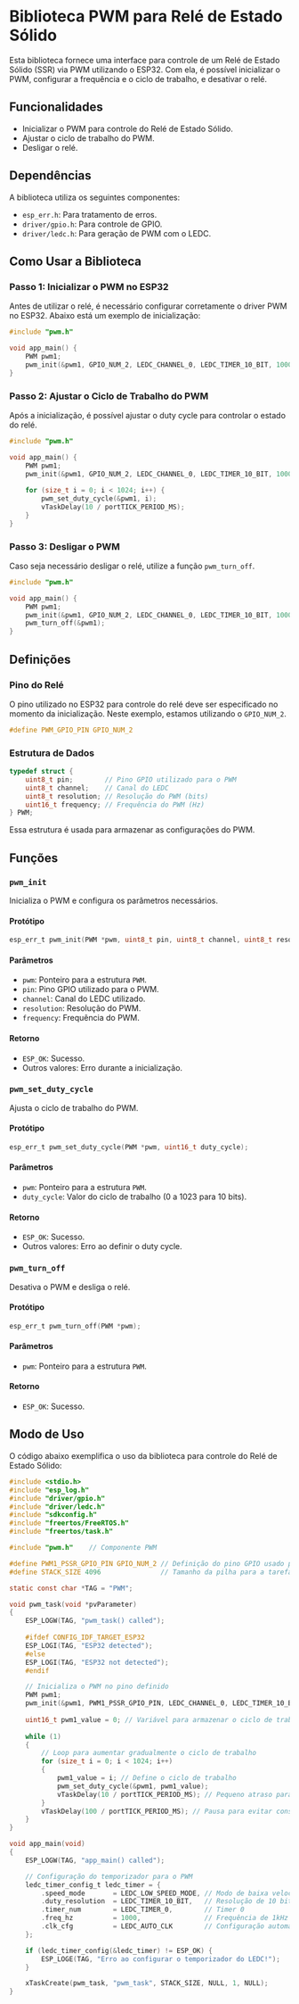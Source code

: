 # Biblioteca PWM para Relé de Estado Sólido

Esta biblioteca fornece uma interface para controle de um Relé de Estado Sólido (SSR) via PWM utilizando o ESP32. Com ela, é possível inicializar o PWM, configurar a frequência e o ciclo de trabalho, e desativar o relé.

## Funcionalidades
- Inicializar o PWM para controle do Relé de Estado Sólido.
- Ajustar o ciclo de trabalho do PWM.
- Desligar o relé.

## Dependências
A biblioteca utiliza os seguintes componentes:

- `esp_err.h`: Para tratamento de erros.
- `driver/gpio.h`: Para controle de GPIO.
- `driver/ledc.h`: Para geração de PWM com o LEDC.

## Como Usar a Biblioteca

### Passo 1: Inicializar o PWM no ESP32
Antes de utilizar o relé, é necessário configurar corretamente o driver PWM no ESP32. Abaixo está um exemplo de inicialização:

```c
#include "pwm.h"

void app_main() {
    PWM pwm1;
    pwm_init(&pwm1, GPIO_NUM_2, LEDC_CHANNEL_0, LEDC_TIMER_10_BIT, 1000);
}
```

### Passo 2: Ajustar o Ciclo de Trabalho do PWM
Após a inicialização, é possível ajustar o duty cycle para controlar o estado do relé.

```c
#include "pwm.h"

void app_main() {
    PWM pwm1;
    pwm_init(&pwm1, GPIO_NUM_2, LEDC_CHANNEL_0, LEDC_TIMER_10_BIT, 1000);
    
    for (size_t i = 0; i < 1024; i++) {
        pwm_set_duty_cycle(&pwm1, i);
        vTaskDelay(10 / portTICK_PERIOD_MS);
    }
}
```

### Passo 3: Desligar o PWM
Caso seja necessário desligar o relé, utilize a função `pwm_turn_off`.

```c
#include "pwm.h"

void app_main() {
    PWM pwm1;
    pwm_init(&pwm1, GPIO_NUM_2, LEDC_CHANNEL_0, LEDC_TIMER_10_BIT, 1000);
    pwm_turn_off(&pwm1);
}
```

## Definições

### Pino do Relé
O pino utilizado no ESP32 para controle do relé deve ser especificado no momento da inicialização. Neste exemplo, estamos utilizando o `GPIO_NUM_2`.

```c
#define PWM_GPIO_PIN GPIO_NUM_2
```

### Estrutura de Dados

```c
typedef struct {
    uint8_t pin;        // Pino GPIO utilizado para o PWM
    uint8_t channel;    // Canal do LEDC
    uint8_t resolution; // Resolução do PWM (bits)
    uint16_t frequency; // Frequência do PWM (Hz)
} PWM;
```

Essa estrutura é usada para armazenar as configurações do PWM.

## Funções

### `pwm_init`
Inicializa o PWM e configura os parâmetros necessários.

#### Protótipo
```c
esp_err_t pwm_init(PWM *pwm, uint8_t pin, uint8_t channel, uint8_t resolution, uint16_t frequency);
```

#### Parâmetros
- `pwm`: Ponteiro para a estrutura `PWM`.
- `pin`: Pino GPIO utilizado para o PWM.
- `channel`: Canal do LEDC utilizado.
- `resolution`: Resolução do PWM.
- `frequency`: Frequência do PWM.

#### Retorno
- `ESP_OK`: Sucesso.
- Outros valores: Erro durante a inicialização.

### `pwm_set_duty_cycle`
Ajusta o ciclo de trabalho do PWM.

#### Protótipo
```c
esp_err_t pwm_set_duty_cycle(PWM *pwm, uint16_t duty_cycle);
```

#### Parâmetros
- `pwm`: Ponteiro para a estrutura `PWM`.
- `duty_cycle`: Valor do ciclo de trabalho (0 a 1023 para 10 bits).

#### Retorno
- `ESP_OK`: Sucesso.
- Outros valores: Erro ao definir o duty cycle.

### `pwm_turn_off`
Desativa o PWM e desliga o relé.

#### Protótipo
```c
esp_err_t pwm_turn_off(PWM *pwm);
```

#### Parâmetros
- `pwm`: Ponteiro para a estrutura `PWM`.

#### Retorno
- `ESP_OK`: Sucesso.

## Modo de Uso
O código abaixo exemplifica o uso da biblioteca para controle do Relé de Estado Sólido:

```c
#include <stdio.h>
#include "esp_log.h"
#include "driver/gpio.h"
#include "driver/ledc.h"
#include "sdkconfig.h"
#include "freertos/FreeRTOS.h"
#include "freertos/task.h"

#include "pwm.h"    // Componente PWM

#define PWM1_PSSR_GPIO_PIN GPIO_NUM_2 // Definição do pino GPIO usado para PWM
#define STACK_SIZE 4096               // Tamanho da pilha para a tarefa PWM

static const char *TAG = "PWM";

void pwm_task(void *pvParameter)
{
    ESP_LOGW(TAG, "pwm_task() called");
    
    #ifdef CONFIG_IDF_TARGET_ESP32
    ESP_LOGI(TAG, "ESP32 detected");
    #else
    ESP_LOGI(TAG, "ESP32 not detected");
    #endif

    // Inicializa o PWM no pino definido
    PWM pwm1;
    pwm_init(&pwm1, PWM1_PSSR_GPIO_PIN, LEDC_CHANNEL_0, LEDC_TIMER_10_BIT, 1000);
    
    uint16_t pwm1_value = 0; // Variável para armazenar o ciclo de trabalho do PWM
    
    while (1)
    {
        // Loop para aumentar gradualmente o ciclo de trabalho
        for (size_t i = 0; i < 1024; i++)
        {
            pwm1_value = i; // Define o ciclo de trabalho
            pwm_set_duty_cycle(&pwm1, pwm1_value);
            vTaskDelay(10 / portTICK_PERIOD_MS); // Pequeno atraso para visualização gradual
        }
        vTaskDelay(100 / portTICK_PERIOD_MS); // Pausa para evitar consumo excessivo da CPU
    }
}

void app_main(void)
{
    ESP_LOGW(TAG, "app_main() called");

    // Configuração do temporizador para o PWM
    ledc_timer_config_t ledc_timer = {
        .speed_mode       = LEDC_LOW_SPEED_MODE, // Modo de baixa velocidade
        .duty_resolution  = LEDC_TIMER_10_BIT,   // Resolução de 10 bits
        .timer_num        = LEDC_TIMER_0,        // Timer 0
        .freq_hz          = 1000,                // Frequência de 1kHz
        .clk_cfg          = LEDC_AUTO_CLK        // Configuração automática de clock
    };

    if (ledc_timer_config(&ledc_timer) != ESP_OK) {
        ESP_LOGE(TAG, "Erro ao configurar o temporizador do LEDC!");
    }

    xTaskCreate(pwm_task, "pwm_task", STACK_SIZE, NULL, 1, NULL);
}
```


